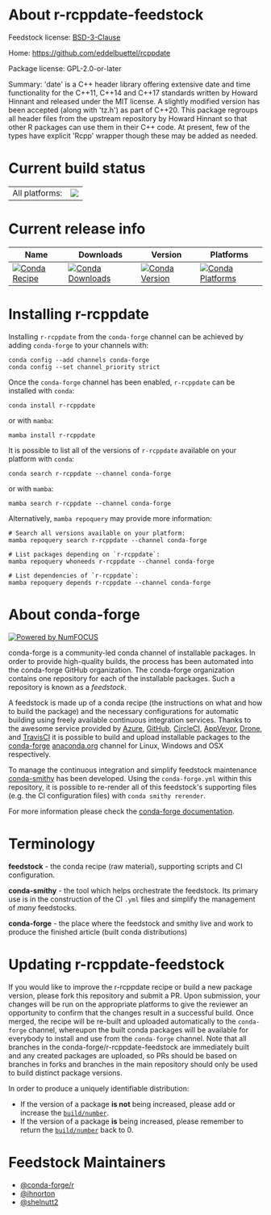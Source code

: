 About r-rcppdate-feedstock
==========================

Feedstock license: [BSD-3-Clause](https://github.com/conda-forge/r-rcppdate-feedstock/blob/main/LICENSE.txt)

Home: https://github.com/eddelbuettel/rcppdate

Package license: GPL-2.0-or-later

Summary: 'date' is a C++ header library offering extensive date and time functionality for the C++11, C++14 and C++17 standards written by Howard Hinnant and released under the MIT license. A slightly modified version has been accepted (along with 'tz.h') as part of C++20. This package regroups all header files from the upstream repository by Howard Hinnant so that other R packages can use them in their C++ code. At present, few of the types have explicit 'Rcpp' wrapper though these may be added as needed.

Current build status
====================


<table><tr><td>All platforms:</td>
    <td>
      <a href="https://dev.azure.com/conda-forge/feedstock-builds/_build/latest?definitionId=10488&branchName=main">
        <img src="https://dev.azure.com/conda-forge/feedstock-builds/_apis/build/status/r-rcppdate-feedstock?branchName=main">
      </a>
    </td>
  </tr>
</table>

Current release info
====================

| Name | Downloads | Version | Platforms |
| --- | --- | --- | --- |
| [![Conda Recipe](https://img.shields.io/badge/recipe-r--rcppdate-green.svg)](https://anaconda.org/conda-forge/r-rcppdate) | [![Conda Downloads](https://img.shields.io/conda/dn/conda-forge/r-rcppdate.svg)](https://anaconda.org/conda-forge/r-rcppdate) | [![Conda Version](https://img.shields.io/conda/vn/conda-forge/r-rcppdate.svg)](https://anaconda.org/conda-forge/r-rcppdate) | [![Conda Platforms](https://img.shields.io/conda/pn/conda-forge/r-rcppdate.svg)](https://anaconda.org/conda-forge/r-rcppdate) |

Installing r-rcppdate
=====================

Installing `r-rcppdate` from the `conda-forge` channel can be achieved by adding `conda-forge` to your channels with:

```
conda config --add channels conda-forge
conda config --set channel_priority strict
```

Once the `conda-forge` channel has been enabled, `r-rcppdate` can be installed with `conda`:

```
conda install r-rcppdate
```

or with `mamba`:

```
mamba install r-rcppdate
```

It is possible to list all of the versions of `r-rcppdate` available on your platform with `conda`:

```
conda search r-rcppdate --channel conda-forge
```

or with `mamba`:

```
mamba search r-rcppdate --channel conda-forge
```

Alternatively, `mamba repoquery` may provide more information:

```
# Search all versions available on your platform:
mamba repoquery search r-rcppdate --channel conda-forge

# List packages depending on `r-rcppdate`:
mamba repoquery whoneeds r-rcppdate --channel conda-forge

# List dependencies of `r-rcppdate`:
mamba repoquery depends r-rcppdate --channel conda-forge
```


About conda-forge
=================

[![Powered by
NumFOCUS](https://img.shields.io/badge/powered%20by-NumFOCUS-orange.svg?style=flat&colorA=E1523D&colorB=007D8A)](https://numfocus.org)

conda-forge is a community-led conda channel of installable packages.
In order to provide high-quality builds, the process has been automated into the
conda-forge GitHub organization. The conda-forge organization contains one repository
for each of the installable packages. Such a repository is known as a *feedstock*.

A feedstock is made up of a conda recipe (the instructions on what and how to build
the package) and the necessary configurations for automatic building using freely
available continuous integration services. Thanks to the awesome service provided by
[Azure](https://azure.microsoft.com/en-us/services/devops/), [GitHub](https://github.com/),
[CircleCI](https://circleci.com/), [AppVeyor](https://www.appveyor.com/),
[Drone](https://cloud.drone.io/welcome), and [TravisCI](https://travis-ci.com/)
it is possible to build and upload installable packages to the
[conda-forge](https://anaconda.org/conda-forge) [anaconda.org](https://anaconda.org/)
channel for Linux, Windows and OSX respectively.

To manage the continuous integration and simplify feedstock maintenance
[conda-smithy](https://github.com/conda-forge/conda-smithy) has been developed.
Using the ``conda-forge.yml`` within this repository, it is possible to re-render all of
this feedstock's supporting files (e.g. the CI configuration files) with ``conda smithy rerender``.

For more information please check the [conda-forge documentation](https://conda-forge.org/docs/).

Terminology
===========

**feedstock** - the conda recipe (raw material), supporting scripts and CI configuration.

**conda-smithy** - the tool which helps orchestrate the feedstock.
                   Its primary use is in the construction of the CI ``.yml`` files
                   and simplify the management of *many* feedstocks.

**conda-forge** - the place where the feedstock and smithy live and work to
                  produce the finished article (built conda distributions)


Updating r-rcppdate-feedstock
=============================

If you would like to improve the r-rcppdate recipe or build a new
package version, please fork this repository and submit a PR. Upon submission,
your changes will be run on the appropriate platforms to give the reviewer an
opportunity to confirm that the changes result in a successful build. Once
merged, the recipe will be re-built and uploaded automatically to the
`conda-forge` channel, whereupon the built conda packages will be available for
everybody to install and use from the `conda-forge` channel.
Note that all branches in the conda-forge/r-rcppdate-feedstock are
immediately built and any created packages are uploaded, so PRs should be based
on branches in forks and branches in the main repository should only be used to
build distinct package versions.

In order to produce a uniquely identifiable distribution:
 * If the version of a package **is not** being increased, please add or increase
   the [``build/number``](https://docs.conda.io/projects/conda-build/en/latest/resources/define-metadata.html#build-number-and-string).
 * If the version of a package **is** being increased, please remember to return
   the [``build/number``](https://docs.conda.io/projects/conda-build/en/latest/resources/define-metadata.html#build-number-and-string)
   back to 0.

Feedstock Maintainers
=====================

* [@conda-forge/r](https://github.com/orgs/conda-forge/teams/r/)
* [@ihnorton](https://github.com/ihnorton/)
* [@shelnutt2](https://github.com/shelnutt2/)

